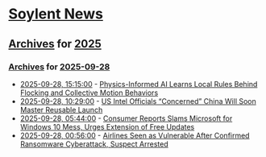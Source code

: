 # [Soylent News](../../../README.md)

## [Archives](../../index.md) for [2025](../index.md)

### [Archives](../../index.md) for [2025-09-28](index.md)

* [2025-09-28, 15:15:00](https://soylentnews.org/article.pl?sid=25/09/27/1348254&from=rss) - [Physics-Informed AI Learns Local Rules Behind Flocking and Collective Motion Behaviors](https://soylentnews.org/article.pl?sid=25/09/27/1348254&from=rss)
* [2025-09-28, 10:29:00](https://soylentnews.org/article.pl?sid=25/09/27/1340248&from=rss) - [US Intel Officials “Concerned” China Will Soon Master Reusable Launch](https://soylentnews.org/article.pl?sid=25/09/27/1340248&from=rss)
* [2025-09-28, 05:44:00](https://soylentnews.org/article.pl?sid=25/09/27/1329235&from=rss) - [Consumer Reports Slams Microsoft for Windows 10 Mess, Urges Extension of Free Updates](https://soylentnews.org/article.pl?sid=25/09/27/1329235&from=rss)
* [2025-09-28, 00:56:00](https://soylentnews.org/article.pl?sid=25/09/27/1318227&from=rss) - [Airlines Seen as Vulnerable After Confirmed Ransomware Cyberattack, Suspect Arrested](https://soylentnews.org/article.pl?sid=25/09/27/1318227&from=rss)
